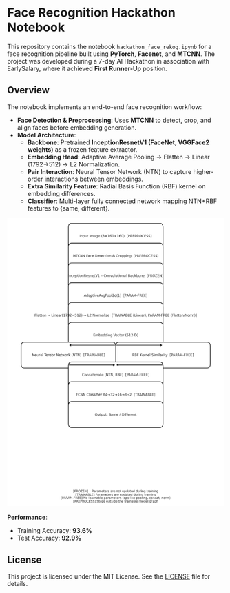 # Face Recognition Hackathon Notebook

This repository contains the notebook `hackathon_face_rekog.ipynb` for a face recognition pipeline built using **PyTorch**, **Facenet**, and **MTCNN**. The project was developed during a 7-day AI Hackathon in association with EarlySalary, where it achieved **First Runner-Up** position.

## Overview

The notebook implements an end-to-end face recognition workflow:
- **Face Detection & Preprocessing**: Uses **MTCNN** to detect, crop, and align faces before embedding generation.  
- **Model Architecture**:
  - **Backbone**: Pretrained **InceptionResnetV1 (FaceNet, VGGFace2 weights)** as a frozen feature extractor.  
  - **Embedding Head**: Adaptive Average Pooling → Flatten → Linear (1792→512) → L2 Normalization.  
  - **Pair Interaction**: Neural Tensor Network (NTN) to capture higher-order interactions between embeddings.  
  - **Extra Similarity Feature**: Radial Basis Function (RBF) kernel on embedding differences.  
  - **Classifier**: Multi-layer fully connected network mapping NTN+RBF features to {same, different}.  

<p align="center">
  <img src="architecture_image.png" alt="Model Architecture" width="520" />
</p>

**Performance**:  
- Training Accuracy: **93.6%**  
- Test Accuracy: **92.9%**

 

## License

This project is licensed under the MIT License. See the [LICENSE](LICENSE) file for details.
